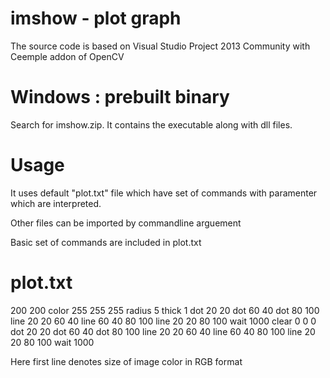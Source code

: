 # imshow - plot graph

The source code is based on Visual Studio Project 2013 Community with  Ceemple addon of OpenCV

# Windows : prebuilt binary

Search for imshow.zip. It contains the executable along with dll files.

# Usage

It uses default "plot.txt" file which have set of commands with paramenter which are interpreted.

Other files can be imported by commandline arguement

Basic set of commands are included in plot.txt

# plot.txt

200 200
color 255 255 255
radius 5
thick 1
dot 20 20
dot 60 40
dot 80 100
line 20 20 60 40
line 60 40 80 100
line 20 20 80 100
wait 1000
clear 0 0 0
dot 20 20
dot 60 40
dot 80 100
line 20 20 60 40
line 60 40 80 100
line 20 20 80 100
wait 1000


Here first line denotes size of image
color in RGB format